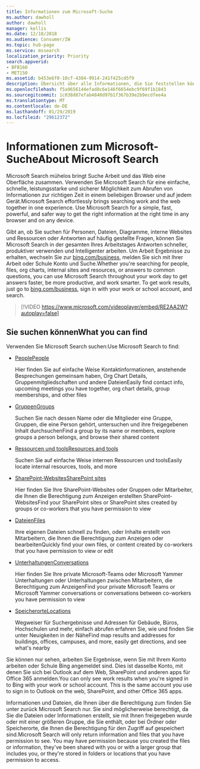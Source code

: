 ```yaml
---
title: Informationen zum Microsoft-Suche
ms.author: dawholl
author: dawholl
manager: kellis
ms.date: 12/18/2018
ms.audience: Consumer/IW
ms.topic: hub-page
ms.service: mssearch
localization_priority: Priority
search.appverid:
- BFB160
- MET150
ms.assetid: b453e6f0-10cf-4384-9914-241f425cd5f9
description: Übersicht über alle Informationen, die Sie feststellen können, wenn Sie Microsoft Search verwenden
ms.openlocfilehash: f5a9656144efad8c6e146f6654ebc9f69f1b1843
ms.sourcegitcommit: 1c038d87efab4840d97b1f367b39e2b9ecdfee4a
ms.translationtype: MT
ms.contentlocale: de-DE
ms.lasthandoff: 01/29/2019
ms.locfileid: "29612372"
---
```

# <a name="about-microsoft-search"></a><span data-ttu-id="ecfa8-103">Informationen zum Microsoft-Suche</span><span class="sxs-lookup"><span data-stu-id="ecfa8-103">About Microsoft Search</span></span>

<span data-ttu-id="ecfa8-p101">Microsoft Search mühelos bringt Suche Arbeit und das Web eine Oberfläche zusammen. Verwenden Sie Microsoft Search für eine einfache, schnelle, leistungsstarke und sicherer Möglichkeit zum Abrufen von Informationen zur richtigen Zeit in einem beliebigen Browser und auf jedem Gerät.</span><span class="sxs-lookup"><span data-stu-id="ecfa8-p101">Microsoft Search effortlessly brings searching work and the web together in one experience. Use Microsoft Search for a simple, fast, powerful, and safer way to get the right information at the right time in any browser and on any device.</span></span>
  
<span data-ttu-id="ecfa8-p102">Gibt an, ob Sie suchen für Personen, Dateien, Diagramme, interne Websites und Ressourcen oder Antworten auf häufig gestellte Fragen, können Sie Microsoft Search in der gesamten Ihres Arbeitstages Antworten schneller, produktiver verwenden und Intelligenter arbeiten. Um Arbeit Ergebnisse zu erhalten, wechseln Sie zur [bing.com/business](https://www.bing.com/business), melden Sie sich mit Ihrer Arbeit oder Schule Konto und Suche.</span><span class="sxs-lookup"><span data-stu-id="ecfa8-p102">Whether you're searching for people, files, org charts, internal sites and resources, or answers to common questions, you can use Microsoft Search throughout your work day to get answers faster, be more productive, and work smarter. To get work results, just go to [bing.com/business](https://www.bing.com/business), sign in with your work or school account, and search.</span></span> 
  
> [!VIDEO https://www.microsoft.com/videoplayer/embed/RE2AA2W?autoplay=false]

## <a name="what-you-can-find"></a><span data-ttu-id="ecfa8-108">Sie suchen können</span><span class="sxs-lookup"><span data-stu-id="ecfa8-108">What you can find</span></span>
  
<span data-ttu-id="ecfa8-109">Verwenden Sie Microsoft Search suchen:</span><span class="sxs-lookup"><span data-stu-id="ecfa8-109">Use Microsoft Search to find:</span></span>
  
- [<span data-ttu-id="ecfa8-110">People</span><span class="sxs-lookup"><span data-stu-id="ecfa8-110">People</span></span>](find-people-and-groups.md)
    
    <span data-ttu-id="ecfa8-111">Hier finden Sie auf einfache Weise Kontaktinformationen, anstehende Besprechungen gemeinsam haben, Org Chart Details, Gruppenmitgliedschaften und andere Dateien</span><span class="sxs-lookup"><span data-stu-id="ecfa8-111">Easily find contact info, upcoming meetings you have together, org chart details, group memberships, and other files</span></span>
    
- [<span data-ttu-id="ecfa8-112">Gruppen</span><span class="sxs-lookup"><span data-stu-id="ecfa8-112">Groups</span></span>](find-people-and-groups.md)
    
    <span data-ttu-id="ecfa8-113">Suchen Sie nach dessen Name oder die Mitglieder eine Gruppe, Gruppen, die eine Person gehört, untersuchen und ihre freigegebenen Inhalt durchsuchen</span><span class="sxs-lookup"><span data-stu-id="ecfa8-113">Find a group by its name or members, explore groups a person belongs, and browse their shared content</span></span>
    
- [<span data-ttu-id="ecfa8-114">Ressourcen und tools</span><span class="sxs-lookup"><span data-stu-id="ecfa8-114">Resources and tools</span></span>](find-resources-tools-and-more.md)
    
    <span data-ttu-id="ecfa8-115">Suchen Sie auf einfache Weise internen Ressourcen und tools</span><span class="sxs-lookup"><span data-stu-id="ecfa8-115">Easily locate internal resources, tools, and more</span></span>
    
- [<span data-ttu-id="ecfa8-116">SharePoint-Websites</span><span class="sxs-lookup"><span data-stu-id="ecfa8-116">SharePoint sites</span></span>](find-sharepoint-sites.md)
    
    <span data-ttu-id="ecfa8-117">Hier finden Sie Ihre SharePoint-Websites oder Gruppen oder Mitarbeiter, die Ihnen die Berechtigung zum Anzeigen erstellten SharePoint-Websites</span><span class="sxs-lookup"><span data-stu-id="ecfa8-117">Find your SharePoint sites or SharePoint sites created by groups or co-workers that you have permission to view</span></span>
    
- [<span data-ttu-id="ecfa8-118">Dateien</span><span class="sxs-lookup"><span data-stu-id="ecfa8-118">Files</span></span>](find-files.md)
    
    <span data-ttu-id="ecfa8-119">Ihre eigenen Dateien schnell zu finden, oder Inhalte erstellt von Mitarbeitern, die Ihnen die Berechtigung zum Anzeigen oder bearbeiten</span><span class="sxs-lookup"><span data-stu-id="ecfa8-119">Quickly find your own files, or content created by co-workers that you have permission to view or edit</span></span>
    
- [<span data-ttu-id="ecfa8-120">Unterhaltungen</span><span class="sxs-lookup"><span data-stu-id="ecfa8-120">Conversations</span></span>](find-conversations.md)
    
    <span data-ttu-id="ecfa8-121">Hier finden Sie Ihre private Microsoft-Teams oder Microsoft Yammer Unterhaltungen oder Unterhaltungen zwischen Mitarbeitern, die Berechtigung zum Anzeigen</span><span class="sxs-lookup"><span data-stu-id="ecfa8-121">Find your private Microsoft Teams or Microsoft Yammer conversations or conversations between co-workers you have permission to view</span></span>
    
- [<span data-ttu-id="ecfa8-122">Speicherorte</span><span class="sxs-lookup"><span data-stu-id="ecfa8-122">Locations</span></span>](find-locations.md)
    
    <span data-ttu-id="ecfa8-123">Wegweiser für Suchergebnisse und Adressen für Gebäude, Büros, Hochschulen und mehr, einfach abrufen erfahren Sie, wie und finden Sie unter Neuigkeiten in der Nähe</span><span class="sxs-lookup"><span data-stu-id="ecfa8-123">Find map results and addresses for buildings, offices, campuses, and more, easily get directions, and see what's nearby</span></span>    
    
<span data-ttu-id="ecfa8-p103">Sie können nur sehen, arbeiten Sie Ergebnisse, wenn Sie mit Ihrem Konto arbeiten oder Schule Bing angemeldet sind. Dies ist dasselbe Konto, mit denen Sie sich bei Outlook auf dem Web, SharePoint und anderen apps für Office 365 anmelden.</span><span class="sxs-lookup"><span data-stu-id="ecfa8-p103">You can only see work results when you're signed in to Bing with your work or school account. This is the same account you use to sign in to Outlook on the web, SharePoint, and other Office 365 apps.</span></span> 
  
<span data-ttu-id="ecfa8-p104">Informationen und Dateien, die Ihnen über die Berechtigung zum finden Sie unter zurück Microsoft Search nur. Sie sind möglicherweise berechtigt, da Sie die Dateien oder Informationen erstellt, sie mit Ihnen freigegeben wurde oder mit einer größeren Gruppe, die Sie enthält, oder bei Ordner oder Speicherorte, die Ihnen die Berechtigung für den Zugriff auf gespeichert sind.</span><span class="sxs-lookup"><span data-stu-id="ecfa8-p104">Microsoft Search will only return information and files that you have permission to see. You may have permission because you created the files or information, they've been shared with you or with a larger group that includes you, or they're stored in folders or locations that you have permission to access.</span></span>

  

